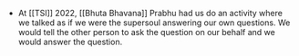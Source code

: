 - At [[TSI]] 2022, [[Bhuta Bhavana]] Prabhu had us do an activity where we talked as if we were the supersoul answering  our own questions. We would tell the other person to ask the question on our behalf and we would answer the question.
